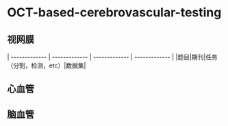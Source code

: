 # OCT-based-cerebrovascular-testing
## 视网膜
| ------------- | ------------- | ------------- | ------------- |
|题目|期刊|任务（分割，检测，etc）|数据集|
## 心血管

## 脑血管

